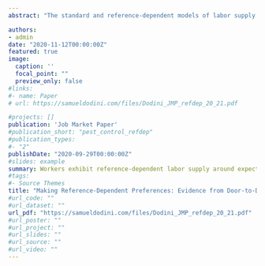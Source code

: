 ```yaml
---
abstract: "The standard and reference-dependent models of labor supply make opposing claims about worker decisionmaking that have important implications. This paper uses novel, high-frequency administrative data from a sales company to test for reference-dependent daily labor supply in a new setting: door-to-door sales. I show evidence that recent expectations, which theory predicts act as important references, are selected by workers based on long-run objectives and form around the lump-sum bonuses paid by the firm at the end of the sales season. I test for reference-dependent labor supply around expectations using a regression kink and discontinuity design. I find that extensive margin labor supply shifts downward substantially at a worker's expectations-based reference, consistent with the reference-dependent model with loss aversion. Long-run goal setting combined with reference dependence supports the theory that expectations-based references must be based on optimally planned choices. It also supports the theory that narrow goal setting and reference dependence together may act as a commitment device. These results have broad implications for how firms motivate their workers and show how long-run contract incentives can drive short-run labor supply choices."

authors:
- admin
date: "2020-11-12T00:00:00Z"
featured: true
image:
  caption: ''
  focal_point: ""
  preview_only: false
#links:
#- name: Paper
# url: https://samueldodini.com/files/Dodini_JMP_refdep_20_21.pdf

#projects: []
publication: 'Job Market Paper'
#publication_short: "pest_control_refdep"
#publication_types:
#- "2"
publishDate: "2020-09-29T00:00:00Z"
#slides: example
summary: Workers exhibit reference-dependent labor supply around expectations. Their expectations are based upon optimizing long-run objectives at lump-sum bonuses paid by the firm.
#tags:
#- Source Themes
title: "Making Reference-Dependent Preferences: Evidence from Door-to-Door Sales (JMP)"
#url_code: ""
#url_dataset: ""
url_pdf: "https://samueldodini.com/files/Dodini_JMP_refdep_20_21.pdf"
#url_poster: ""
#url_project: ""
#url_slides: ""
#url_source: ""
#url_video: ""
---
```

